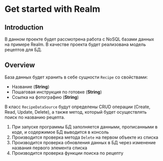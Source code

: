 # Get started with Realm

## Introduction

В данном проекте будет рассмотрена работа с NoSQL базами данных на примере Realm. В качестве проекта будет реализована модель рецептов для БД.

## Overview

База данных будет хранить в себе сущности `Recipe` со свойствами:

- Название (**String**)
- Пошаговая инструкция по готовке (**String**)
- Ссылка на фотографию (**String**)

В класс `RecipeDataSource` будут определены CRUD операции (Create, Read, Update, Delete), а также метод, который будет осуществлять поиск по названию рецепта.

1. При запуске программы БД заполняется данными, прописанными в коде, и содержимое БД выводится в консоль
2. Производится проверка метода `Delete` на первом объекте из списка
3. Производится проверка обновления данных в БД через изменение названия первого элемента списка
4. Производится проверка функции поиска по рецепту

